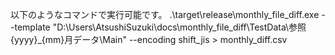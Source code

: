 以下のようなコマンドで実行可能です。
.\target\release\monthly_file_diff.exe --template "D:\Users\AtsushiSuzuki\docs\monthly_file_diff\TestData\参照{yyyy}_{mm}月データ\Main" --encoding shift_jis > monthly_diff.csv